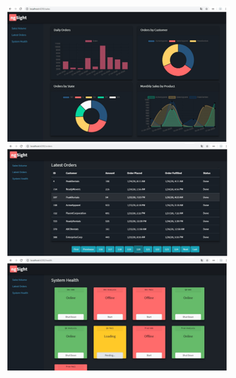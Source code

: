 ![Image alt](https://github.com/igor-shevchenko-pro/Angular-Dashboard---ASP.NET-Core/raw/master/chart1.jpg)
![Image alt](https://github.com/igor-shevchenko-pro/Angular-Dashboard---ASP.NET-Core/raw/master/chart2.jpg)
![Image alt](https://github.com/igor-shevchenko-pro/Angular-Dashboard---ASP.NET-Core/raw/master/chart3.jpg)